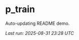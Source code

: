 # p_train

Auto-updating README demo.

<!--START_SECTION:status-->
_Last run: 2025-08-31 23:28 UTC_
<!--END_SECTION:status-->


















































































































































































































































